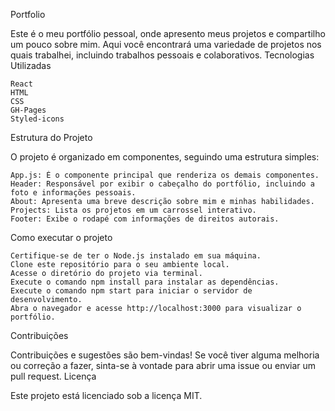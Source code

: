Portfolio

Este é o meu portfólio pessoal, onde apresento meus projetos e compartilho um pouco sobre mim. Aqui você encontrará uma variedade de projetos nos quais trabalhei, incluindo trabalhos pessoais e colaborativos.
Tecnologias Utilizadas

    React
    HTML
    CSS
    GH-Pages
    Styled-icons

Estrutura do Projeto

O projeto é organizado em componentes, seguindo uma estrutura simples:

    App.js: É o componente principal que renderiza os demais componentes.
    Header: Responsável por exibir o cabeçalho do portfólio, incluindo a foto e informações pessoais.
    About: Apresenta uma breve descrição sobre mim e minhas habilidades.
    Projects: Lista os projetos em um carrossel interativo.
    Footer: Exibe o rodapé com informações de direitos autorais.

Como executar o projeto

    Certifique-se de ter o Node.js instalado em sua máquina.
    Clone este repositório para o seu ambiente local.
    Acesse o diretório do projeto via terminal.
    Execute o comando npm install para instalar as dependências.
    Execute o comando npm start para iniciar o servidor de desenvolvimento.
    Abra o navegador e acesse http://localhost:3000 para visualizar o portfólio.

Contribuições

Contribuições e sugestões são bem-vindas! Se você tiver alguma melhoria ou correção a fazer, sinta-se à vontade para abrir uma issue ou enviar um pull request.
Licença

Este projeto está licenciado sob a licença MIT.